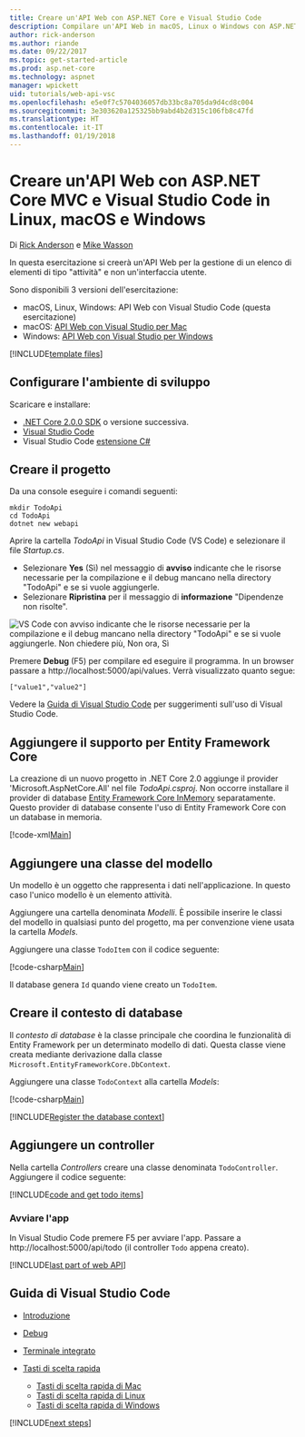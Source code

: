 ```yaml
---
title: Creare un'API Web con ASP.NET Core e Visual Studio Code
description: Compilare un'API Web in macOS, Linux o Windows con ASP.NET Core MVC e Visual Studio Code
author: rick-anderson
ms.author: riande
ms.date: 09/22/2017
ms.topic: get-started-article
ms.prod: asp.net-core
ms.technology: aspnet
manager: wpickett
uid: tutorials/web-api-vsc
ms.openlocfilehash: e5e0f7c5704036057db33bc8a705da9d4cd8c004
ms.sourcegitcommit: 3e303620a125325bb9abd4b2d315c106fb8c47fd
ms.translationtype: HT
ms.contentlocale: it-IT
ms.lasthandoff: 01/19/2018
---
```

# <a name="create-a-web-api-with-aspnet-core-mvc-and-visual-studio-code-on-linux-macos-and-windows"></a>Creare un'API Web con ASP.NET Core MVC e Visual Studio Code in Linux, macOS e Windows

Di [Rick Anderson](https://twitter.com/RickAndMSFT) e [Mike Wasson](https://github.com/mikewasson)

In questa esercitazione si creerà un'API Web per la gestione di un elenco di elementi di tipo "attività" e non un'interfaccia utente.

Sono disponibili 3 versioni dell'esercitazione:

* macOS, Linux, Windows: API Web con Visual Studio Code (questa esercitazione)
* macOS: [API Web con Visual Studio per Mac](xref:tutorials/first-web-api-mac)
* Windows: [API Web con Visual Studio per Windows](xref:tutorials/first-web-api)

<!-- WARNING: The code AND images in this doc are used by uid: tutorials/web-api-vsc, tutorials/first-web-api-mac and tutorials/first-web-api. If you change any code/images in this tutorial, update uid: tutorials/web-api-vsc -->

[!INCLUDE[template files](../includes/webApi/intro.md)]

## <a name="set-up-your-development-environment"></a>Configurare l'ambiente di sviluppo

Scaricare e installare:
- [.NET Core 2.0.0 SDK](https://www.microsoft.com/net/core) o versione successiva.
- [Visual Studio Code](https://code.visualstudio.com)
- Visual Studio Code [estensione C#](https://marketplace.visualstudio.com/items?itemName=ms-vscode.csharp)

## <a name="create-the-project"></a>Creare il progetto

Da una console eseguire i comandi seguenti:

```console
mkdir TodoApi
cd TodoApi
dotnet new webapi
```

Aprire la cartella *TodoApi* in Visual Studio Code (VS Code) e selezionare il file *Startup.cs*.

- Selezionare **Yes** (Sì) nel messaggio di **avviso** indicante che le risorse necessarie per la compilazione e il debug mancano nella directory "TodoApi" e se si vuole aggiungerle.
- Selezionare **Ripristina** per il messaggio di **informazione** "Dipendenze non risolte".

<!-- uid: tutorials/first-mvc-app-xplat/start-mvc uses the pic below. If you change it, make sure it's consistent -->

![VS Code con avviso indicante che le risorse necessarie per la compilazione e il debug mancano nella directory "TodoApi" e se si vuole aggiungerle. Non chiedere più, Non ora, Sì](web-api-vsc/_static/vsc_restore.png)

Premere **Debug** (F5) per compilare ed eseguire il programma. In un browser passare a http://localhost:5000/api/values. Verrà visualizzato quanto segue:

`["value1","value2"]`

Vedere la [Guida di Visual Studio Code](#visual-studio-code-help) per suggerimenti sull'uso di Visual Studio Code.

## <a name="add-support-for-entity-framework-core"></a>Aggiungere il supporto per Entity Framework Core

La creazione di un nuovo progetto in .NET Core 2.0 aggiunge il provider 'Microsoft.AspNetCore.All' nel file *TodoApi.csproj*. Non occorre installare il provider di database [Entity Framework Core InMemory](https://docs.microsoft.com/ef/core/providers/in-memory/) separatamente. Questo provider di database consente l'uso di Entity Framework Core con un database in memoria.

[!code-xml[Main](web-api-vsc/sample/TodoApi/TodoApi.csproj?highlight=12)]

## <a name="add-a-model-class"></a>Aggiungere una classe del modello

Un modello è un oggetto che rappresenta i dati nell'applicazione. In questo caso l'unico modello è un elemento attività.

Aggiungere una cartella denominata *Modelli*. È possibile inserire le classi del modello in qualsiasi punto del progetto, ma per convenzione viene usata la cartella *Models*.

Aggiungere una classe `TodoItem` con il codice seguente:

[!code-csharp[Main](first-web-api/sample/TodoApi/Models/TodoItem.cs)]

Il database genera `Id` quando viene creato un `TodoItem`.

## <a name="create-the-database-context"></a>Creare il contesto di database

Il *contesto di database* è la classe principale che coordina le funzionalità di Entity Framework per un determinato modello di dati. Questa classe viene creata mediante derivazione dalla classe `Microsoft.EntityFrameworkCore.DbContext`.

Aggiungere una classe `TodoContext` alla cartella *Models*:

[!code-csharp[Main](first-web-api/sample/TodoApi/Models/TodoContext.cs)]

[!INCLUDE[Register the database context](../includes/webApi/register_dbContext.md)]

## <a name="add-a-controller"></a>Aggiungere un controller

Nella cartella *Controllers* creare una classe denominata `TodoController`. Aggiungere il codice seguente:

[!INCLUDE[code and get todo items](../includes/webApi/getTodoItems.md)]

### <a name="launch-the-app"></a>Avviare l'app

In Visual Studio Code premere F5 per avviare l'app. Passare a http://localhost:5000/api/todo (il controller `Todo` appena creato).

[!INCLUDE[last part of web API](../includes/webApi/end.md)]

## <a name="visual-studio-code-help"></a>Guida di Visual Studio Code

- [Introduzione](https://code.visualstudio.com/docs)
- [Debug](https://code.visualstudio.com/docs/editor/debugging)
- [Terminale integrato](https://code.visualstudio.com/docs/editor/integrated-terminal)
- [Tasti di scelta rapida](https://code.visualstudio.com/docs/getstarted/keybindings#_keyboard-shortcuts-reference)

  - [Tasti di scelta rapida di Mac](https://code.visualstudio.com/shortcuts/keyboard-shortcuts-macos.pdf)
  - [Tasti di scelta rapida di Linux](https://code.visualstudio.com/shortcuts/keyboard-shortcuts-linux.pdf)
  - [Tasti di scelta rapida di Windows](https://code.visualstudio.com/shortcuts/keyboard-shortcuts-windows.pdf)

[!INCLUDE[next steps](../includes/webApi/next.md)]


